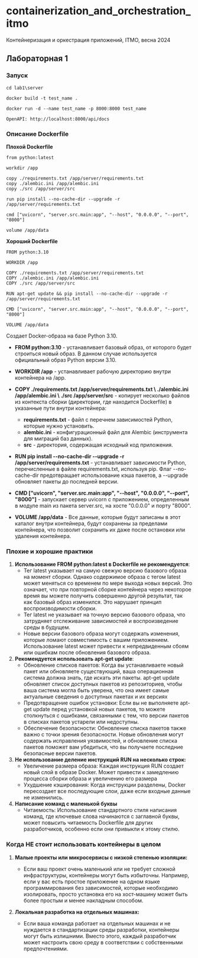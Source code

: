# containerization_and_orchestration_itmo
Контейнеризация и оркестрация приложений, ITMO, весна 2024

## Лабораторная 1

### Запуск
```commandline
cd lab1\server
```
```commandline
docker build -t test_name .
```
```commandline
docker run -d --name test_name -p 8000:8000 test_name
```
```commandline
OpenAPI: http://localhost:8000/api/docs
```
### Описание Dockerfile

**Плохой Dockerfile**
```
from python:latest

workdir /app

copy ./requirements.txt /app/server/requirements.txt
copy ./alembic.ini /app/alembic.ini
copy ./src /app/server/src

run pip install --no-cache-dir --upgrade -r /app/server/requirements.txt

cmd ["uvicorn", "server.src.main:app", "--host", "0.0.0.0", "--port", "8000"]

volume /app/data
```


**Хороший Dockerfile**
```
FROM python:3.10

WORKDIR /app

COPY ./requirements.txt /app/server/requirements.txt
COPY ./alembic.ini /app/alembic.ini
COPY ./src /app/server/src

RUN apt-get update && pip install --no-cache-dir --upgrade -r /app/server/requirements.txt

CMD ["uvicorn", "server.src.main:app", "--host", "0.0.0.0", "--port", "8000"]

VOLUME /app/data
```
Создает Docker-образа на базе Python 3.10.
- **FROM python:3.10** - устанавливает базовый образ, от которого будет строиться новый образ. В данном случае используется официальный образ Python версии 3.10.


- **WORKDIR /app** - устанавливает рабочую директорию внутри контейнера на /app.


- **COPY ./requirements.txt /app/server/requirements.txt \ ./alembic.ini /app/alembic.ini \ ./src /app/server/src** - копирует несколько файлов из контекста сборки (директории, где находится Dockerfile) в указанные пути внутри контейнера:
    - **requirements.txt** - файл с перечнем зависимостей Python, которые нужно установить.
    - **alembic.ini** - конфигурационный файл для Alembic (инструмента для миграций баз данных). 
    - **src** - директория, содержащая исходный код приложения.


- **RUN pip install --no-cache-dir --upgrade -r /app/server/requirements.txt** - устанавливает зависимости Python, перечисленные в файле requirements.txt, используя pip. Флаг --no-cache-dir предотвращает использование кэша пакетов, а --upgrade обновляет пакеты до последней версии.
- **CMD ["uvicorn", "server.src.main:app", "--host", "0.0.0.0", "--port", "8000"]** - запускает сервер uvicorn с приложением, определенным в модуле main из пакета server.src, на хосте "0.0.0.0" и порту "8000".
- **VOLUME /app/data** - Все данные, которые будут записаны в этот каталог внутри контейнера, будут сохранены за пределами контейнера, что позволит сохранить их даже после остановки или удаления контейнера.


### Плохие и хорошие практики
1. **Использование FROM python:latest в Dockerfile не рекомендуется**:
    - Тег latest указывает на самую свежую версию базового образа на момент сборки. Однако содержимое образа с тегом latest может меняться со временем по мере выхода новых версий. Это означает, что при повторной сборке контейнера через некоторое время вы можете получить совершенно другой результат, так как базовый образ изменился. Это нарушает принцип воспроизводимости сборки.
    - Тег latest не указывает на точную версию базового образа, что затрудняет отслеживание зависимостей и воспроизведение среды в будущем.
    - Новые версии базового образа могут содержать изменения, которые ломают совместимость с вашим приложением. Использование latest может привести к непредвиденным сбоям или ошибкам после обновления базового образа.
2. **Рекомендуется использовать apt-get update**:
    - Обновление списков пакетов: Когда вы устанавливаете новый пакет или обновляете существующий, ваша операционная система должна знать, где искать эти пакеты. apt-get update обновляет список доступных пакетов из репозиториев, чтобы ваша система могла быть уверена, что она имеет самые актуальные сведения о доступных пакетах и их версиях
    - Предотвращение ошибок установки: Если вы не выполняете apt-get update перед установкой новых пакетов, то можете столкнуться с ошибками, связанными с тем, что версии пакетов в списках пакетов устарели или недоступны.
    - Обеспечение безопасности: Обновление списка пакетов также важно с точки зрения безопасности. Новые обновления могут содержать исправления уязвимостей, и обновление списка пакетов поможет вам убедиться, что вы получаете последние безопасные версии пакетов.
3. **Не использование деление инструкций RUN на несколько строк:**
    - Увеличение размера образа: Каждая инструкция RUN создает новый слой в образе Docker. Может привести к замедлению процесса сборки образа и увеличению его размера 
    - Ухудшение кэширования: Когда инструкции разделены, Docker пересоздает все последующие слои, даже если входные данные не изменились.
4. **Написание команд с маленькой буквы**
    - Читаемость: Использование стандартного стиля написания команд, где ключевые слова начинаются с заглавной буквы, может повысить читаемость Dockerfile для других разработчиков, особенно если они привыкли к этому стилю.


### Когда НЕ стоит использовать контейнеры в целом
1. **Малые проекты или микросервисы с низкой степенью изоляции:** 
    - Если ваш проект очень маленький или не требует сложной инфраструктуры, контейнеры могут быть избыточны. Например, если у вас есть простое приложение на одном языке программирования без зависимостей, которые необходимо изолировать, просто установка его на хост-машину может быть более простым и менее накладным способом.

2. **Локальная разработка на отдельных машинах:**
   - Если ваша команда работает на отдельных машинах и не нуждается в стандартизации среды разработки, контейнеры могут быть излишними. Вместо этого, каждый разработчик может настроить свою среду в соответствии с собственными предпочтениями.
